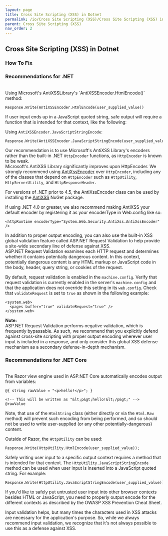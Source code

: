 ```yaml
---
layout: page
title: Cross Site Scripting (XSS) in Dotnet
permalink: /io/Cross Site Scripting (XSS)/Cross Site Scripting (XSS) in Dotnet
parent: Cross Site Scripting (XSS)
nav_order: 2
---
```


## Cross Site Scripting (XSS) in Dotnet 
### How To Fix 

### Recommendations for .NET 
<br/>
Using Microsoft's AntiXSSLibrary's `AntiXSSEncoder.HtmlEncode()` method:

```
Response.Write(AntiXSSEncoder.HtmlEncode(user_supplied_value))
```

If user input ends up in a JavaScript quoted string, safe output will require a function that is intended for that context, like the following:

Using `AntiXSSEncoder.JavaScriptStringEncode`:

```
Response.Write(AntiXSSEncoder.JavaScriptStringEncode(user_supplied_value));
```

Our recommendation is to use Microsoft's AntiXSS Library's encoders rather than the built-in .NET ```HttpEncoder``` functions, as ```HttpEncoder``` is known to be weak. 
<br/>
Microsoft's AntiXSS Library significantly improves upon HttpEncoder. We strongly recommend using [AntiXssEncoder](http://msdn.microsoft.com/en-us/library/system.web.security.antixss.antixssencoder%28v=vs.110%29.aspx) over ```HttpEncoder```, including any of the classes that depend on ```HttpEncoder``` such as ```HttpUtility```, ```HttpServerUtility```, and ```HttpResponseHeader```. 

For versions of .NET prior to 4.5, the AntiXssEncoder class can be used by installing the [AntiXSS](https://www.nuget.org/packages/AntiXSS/) NuGet package.

If using .NET 4.0 or greater, we also recommend making AntiXSS your default encoder by registering it as your encoderType in Web.config like so:

```
<httpRuntime encoderType="System.Web.Security.AntiXss.AntiXssEncoder" />
```

In addition to proper output encoding, you can also use the built-in XSS global validation feature called ASP.NET Request Validation to help provide a site-wide secondary line of defense against XSS. 
<br/>
ASP.NET Request Validation examines each HTTP request and determines whether it contains potentially dangerous content. In this context, potentially dangerous content is any HTML markup or JavaScript code in the body, header, query string, or cookies of the request.

By default, request validation is enabled in the `machine.config`. Verify that request validation is currently enabled in the server's `machine.config` and that the application does not override this setting in its `web.config`. Check that `validateRequest` is set to `true` as shown in the following example:

```
<system.web>
  <pages buffer="true" validateRequest="true" />
</system.web>
```

**Note:** 
<br/>
ASP.NET Request Validation performs negative validation, which is frequently bypassable. 
As such, we recommend that you explicitly defend against cross-site scripting with proper output encoding wherever user input is included in a response, and only consider this global XSS defense mechanism as a secondary defense-in-depth mechanism.



### Recommendations for .NET Core
<br/>
The Razor view engine used in ASP.NET Core automatically encodes output from variables:

```
@{ string rawValue = "<p>hello!</p>"; }

<!-- This will be written as "&lt;p&gt;hello!&lt;/p&gt;" -->
@rawValue
```

Note, that use of the ```HtmlString``` class (either directly or via the ```Html.Raw``` method) will prevent such encoding from being performed, and so should not be used to write user-supplied (or any other potentially-dangerous) content.

Outside of Razor, the ```HttpUtility``` can be used: 

```
Response.Write(HttpUtility.HtmlEncode(user_supplied_value));
```

Safely writing user input to a specific output context requires a method that is intended for that context. The `HttpUtility.JavaScriptStringEncode` method can be used when user input is inserted into a JavaScript quoted string. 
For example:

```
Response.Write(HttpUtility.JavaScriptStringEncode(user_supplied_value));
```


If you'd like to safely put untrusted user input into other browser contexts besides HTML or JavaScript, you need to properly output encode for the different contexts as described by the OWASP XSS Prevention Cheat Sheet.

Input validation helps, but many times the characters used in XSS attacks are necessary for the application's purpose. 
So, while we always recommend input validation, we recognize that it's not always possible to use this as a defense against XSS.
